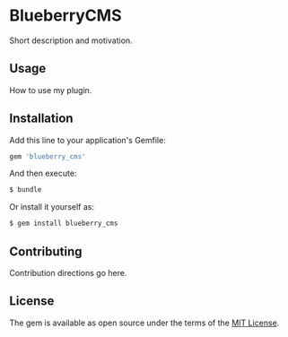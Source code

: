 # BlueberryCMS
Short description and motivation.

## Usage
How to use my plugin.

## Installation
Add this line to your application's Gemfile:

```ruby
gem 'blueberry_cms'
```

And then execute:
```bash
$ bundle
```

Or install it yourself as:
```bash
$ gem install blueberry_cms
```

## Contributing
Contribution directions go here.

## License
The gem is available as open source under the terms of the [MIT License](http://opensource.org/licenses/MIT).
